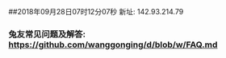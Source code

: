 ##2018年09月28日07时12分07秒 新址: 142.93.214.79
### 兔友常见问题及解答: https://github.com/wanggonging/d/blob/w/FAQ.md
